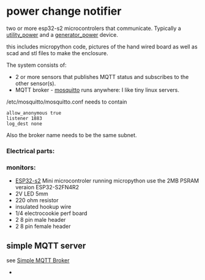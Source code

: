 # power change notifier

two or more esp32-s2 microcontrolers that communicate. Typically a [utility_power](src/utility_power) and a [generator_power](src/generator_power) device.

this includes micropython code, pictures of the hand wired board as well as scad and stl files to make the enclosure.

The system consists of:
 - 2 or more sensors that publishes MQTT status and subscribes to the other sensor(s).
 - MQTT broker - [mosquitto](https://mosquitto.org/) runs anywhere: I like tiny linux servers.

/etc/mosquitto/mosquitto.conf needs to contain
```
allow_anonymous true
listener 1883
log_dest none
```
Also the broker name needs to be the same subnet.

###  Electrical parts:
### monitors:
 - [ESP32-s2](https://www.wemos.cc/en/latest/s2/s2_mini.html) Mini microcontroler running micropython use the 2MB PSRAM veraion ESP32-S2FN4R2
 - 2V LED 5mm
 - 220 ohm resistor
 - insulated hookup wire
 - 1/4 electrocookie perf board
 - 2 8 pin male header
 - 2 8 pin female header
## simple MQTT server
see [Simple MQTT Broker](https://github.com/jdodgen/MQTT-home/tree/main/linux/home-broker/baby_home_broker)



 - 
